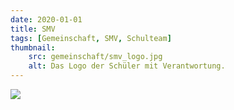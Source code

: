 ```yaml
---
date: 2020-01-01
title: SMV
tags: [Gemeinschaft, SMV, Schulteam]
thumbnail: 
    src: gemeinschaft/smv_logo.jpg
    alt: Das Logo der Schüler mit Verantwortung.
---
```

<img src = "/images/maintenance.jpg">